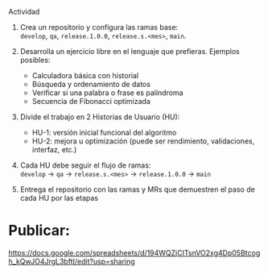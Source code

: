Actividad

1. Crea un repositorio y configura las ramas base:  
   `develop`, `qa`, `release.1.0.0`, `release.s.<mes>`, `main`.

2. Desarrolla un ejercicio libre en el lenguaje que prefieras. Ejemplos posibles:  
   - Calculadora básica con historial  
   - Búsqueda y ordenamiento de datos  
   - Verificar si una palabra o frase es palíndroma  
   - Secuencia de Fibonacci optimizada  

3. Divide el trabajo en 2 Historias de Usuario (HU):  
   - HU-1: versión inicial funcional del algoritmo  
   - HU-2: mejora u optimización (puede ser rendimiento, validaciones, interfaz, etc.)  

4. Cada HU debe seguir el flujo de ramas:  
   `develop` → `qa` → `release.s.<mes>` → `release.1.0.0` → `main`

5. Entrega el repositorio con las ramas y MRs que demuestren el paso de cada HU por las etapas


# Publicar: 
https://docs.google.com/spreadsheets/d/194WQZjCITsnVO2xg4Dp05Btcogh_kQwJO4JrgL3bftI/edit?usp=sharing